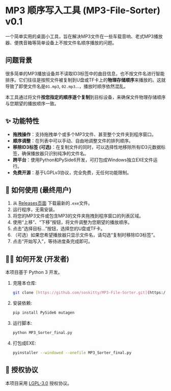 ﻿# MP3 顺序写入工具 (MP3-File-Sorter) v0.1

一个简单实用的桌面小工具，旨在解决MP3文件在一些车载音响、老式MP3播放器、便携音箱等简单设备上不按文件名顺序播放的问题。

## 问题背景
很多简单的MP3播放设备并不读取ID3标签中的曲目信息，也不按文件名进行智能排序。它们往往是按照文件被复制到U盘或TF卡上的**物理存储顺序**来播放的。这就导致了即使文件名是`01.mp3`, `02.mp3`...，播放时顺序依然混乱。

本工具通过将文件**按您指定的顺序逐个复制**到目标设备，来确保文件物理存储顺序与您期望的播放顺序一致。

## ✨ 功能特性
* **拖拽操作**：支持拖拽单个或多个MP3文件、甚至整个文件夹到程序窗口。
* **顺序调整**：在列表中可以手动、自由地调整文件的排列顺序。
* **移除ID3标签 (可选)**：在复制文件的同时，可以选择性地移除所有ID3元数据标签，确保播放器只识别纯净的文件名。
* **跨平台**：使用Python和PySide6开发，可打包成Windows独立EXE文件运行。
* **免费开源**：基于LGPLv3协议，完全免费，无任何功能限制。

## 🚀 如何使用 (最终用户)
1.  从 [Releases页面](https://github.com/soskitty/MP3-File-Sorter/releases) 下载最新的`.exe`文件。
2.  运行程序，无需安装。
3.  将您的MP3文件或包含MP3的文件夹拖拽到程序窗口的列表区域。
4.  使用“上移”、“下移”按钮，将文件调整为您期望的播放顺序。
5.  点击“选择目标...”按钮，选择您的U盘或TF卡。
6.  （可选）如果您希望播放器只显示文件名，请勾选“复制时移除ID3标签”。
7.  点击“开始写入”，等待进度条完成即可。

## 👨‍💻 如何开发 (开发者)
本项目基于 Python 3 开发。

1.  克隆本仓库:
    ```bash
    git clone [https://github.com/soskitty/MP3-File-Sorter.git](https://github.com/soskitty/MP3-File-Sorter.git)
    ```
2.  安装依赖:
    ```bash
    pip install PySide6 mutagen
    ```
3.  运行脚本:
    ```bash
    python MP3_Sorter_final.py
    ```
4.  打包成EXE:
    ```bash
    pyinstaller --windowed --onefile MP3_Sorter_final.py
    ```

## 📄 授权协议
本项目采用 [LGPL-3.0](https://www.gnu.org/licenses/lgpl-3.0.en.html) 授权协议。